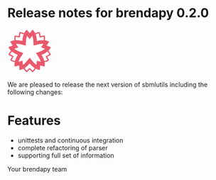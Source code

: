 # Release notes for brendapy 0.2.0
![brendapy](https://github.com/matthiaskoenig/brendapy/raw/develop/docs/images/favicon/brendapy-100x100-300dpi.png)

We are pleased to release the next version of sbmlutils including the 
following changes:

# Features
* unittests and continuous integration
* complete refactoring of parser
* supporting full set of information

Your brendapy team
